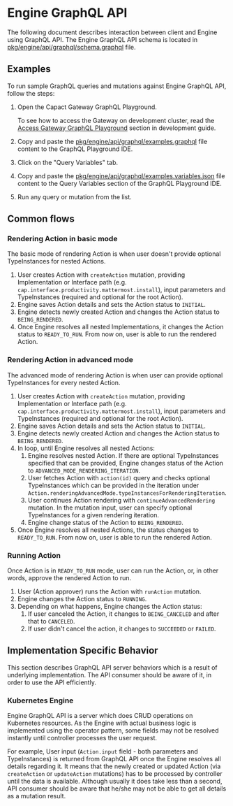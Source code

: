 # Engine GraphQL API

The following document describes interaction between client and Engine using GraphQL API. 
The Engine GraphQL API schema is located in [pkg/engine/api/graphql/schema.graphql](https://github.com/capactio/capact/tree/main/pkg/engine/api/graphql/schema.graphql) file.

## Examples

To run sample GraphQL queries and mutations against Engine GraphQL API, follow the steps:

1. Open the Capact Gateway GraphQL Playground. 
   
   To see how to access the Gateway on development cluster, read the [Access Gateway GraphQL Playground](../development/development-guide.md#access-gateway-graphql-playground) section in development guide. 

1. Copy and paste the [pkg/engine/api/graphql/examples.graphql](https://github.com/capactio/capact/tree/main/pkg/engine/api/graphql/examples.graphql) file content to the GraphQL Playground IDE.
1. Click on the "Query Variables" tab.
1. Copy and paste the [pkg/engine/api/graphql/examples.variables.json](https://github.com/capactio/capact/tree/main/pkg/engine/api/graphql/examples.variables.json) file content to the Query Variables section of the GraphQL Playground IDE.
1. Run any query or mutation from the list.

## Common flows

### Rendering Action in basic mode

The basic mode of rendering Action is when user doesn't provide optional TypeInstances for nested Actions.

1. User creates Action with `createAction` mutation, providing Implementation or Interface path (e.g. `cap.interface.productivity.mattermost.install`), input parameters and TypeInstances (required and optional for the root Action).
1. Engine saves Action details and sets the Action status to `INITIAL`.
1. Engine detects newly created Action and changes the Action status to `BEING_RENDERED`.
1. Once Engine resolves all nested Implementations, it changes the Action status to `READY_TO_RUN`. From now on, user is able to run the rendered Action.

### Rendering Action in advanced mode

The advanced mode of rendering Action is when user can provide optional TypeInstances for every nested Action.

1. User creates Action with `createAction` mutation, providing Implementation or Interface path (e.g. `cap.interface.productivity.mattermost.install`), input parameters and TypeInstances (required and optional for the root Action).
1. Engine saves Action details and sets the Action status to `INITIAL`.
1. Engine detects newly created Action and changes the Action status to `BEING_RENDERED`.
1. In loop, until Engine resolves all nested Actions:
    1. Engine resolves nested Action. If there are optional TypeInstances specified that can be provided, Engine changes status of the Action to `ADVANCED_MODE_RENDERING_ITERATION`.
    1. User fetches Action with `action(id)` query and checks optional TypeInstances which can be provided in the iteration under `Action.renderingAdvancedMode.typeInstancesForRenderingIteration`.
    1. User continues Action rendering with `continueAdvancedRendering` mutation. In the mutation input, user can specify optional TypeInstances for a given rendering iteration.
    1. Engine change status of the Action to `BEING_RENDERED`.
1. Once Engine resolves all nested Actions, the status changes to `READY_TO_RUN`. From now on, user is able to run the rendered Action.

### Running Action

Once Action is in `READY_TO_RUN` mode, user can run the Action, or, in other words, approve the rendered Action to run.

1. User (Action approver) runs the Action with `runAction` mutation.
1. Engine changes the Action status to `RUNNING`.
1. Depending on what happens, Engine changes the Action status:
    1. If user canceled the Action, it changes to `BEING_CANCELED` and after that to `CANCELED`. 
    1. If user didn't cancel the action, it changes to `SUCCEEDED` or `FAILED`. 

## Implementation Specific Behavior

This section describes GraphQL API server behaviors which is a result of underlying implementation.
The API consumer should be aware of it, in order to use the API efficiently.

### Kubernetes Engine

Engine GraphQL API is a server which does CRUD operations on Kubernetes resources. As the Engine with actual business logic is implemented using the operator pattern, some fields may not be resolved instantly until controller processes the user request.

For example, User input (`Action.input` field - both parameters and TypeInstances) is returned from GraphQL API once the Engine resolves all details regarding it. It means that the newly created or updated Action (via `createAction` or `updateAction` mutations) has to be processed by controller until the data is available. Although usually it does take less than a second, API consumer should be aware that he/she may not be able to get all details as a mutation result.    
